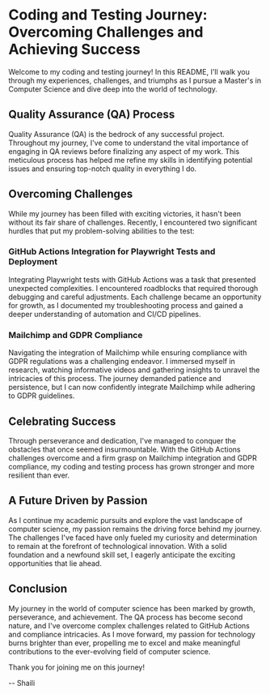 # Coding and Testing Journey: Overcoming Challenges and Achieving Success

Welcome to my coding and testing journey! In this README, I'll walk you through my experiences, challenges, and triumphs as I pursue a Master's in Computer Science and dive deep into the world of technology.

## Quality Assurance (QA) Process

Quality Assurance (QA) is the bedrock of any successful project. Throughout my journey, I've come to understand the vital importance of engaging in QA reviews before finalizing any aspect of my work. This meticulous process has helped me refine my skills in identifying potential issues and ensuring top-notch quality in everything I do.

## Overcoming Challenges

While my journey has been filled with exciting victories, it hasn't been without its fair share of challenges. Recently, I encountered two significant hurdles that put my problem-solving abilities to the test:

### GitHub Actions Integration for Playwright Tests and Deployment

Integrating Playwright tests with GitHub Actions was a task that presented unexpected complexities. I encountered roadblocks that required thorough debugging and careful adjustments. Each challenge became an opportunity for growth, as I documented my troubleshooting process and gained a deeper understanding of automation and CI/CD pipelines.

### Mailchimp and GDPR Compliance

Navigating the integration of Mailchimp while ensuring compliance with GDPR regulations was a challenging endeavor. I immersed myself in research, watching informative videos and gathering insights to unravel the intricacies of this process. The journey demanded patience and persistence, but I can now confidently integrate Mailchimp while adhering to GDPR guidelines.

## Celebrating Success

Through perseverance and dedication, I've managed to conquer the obstacles that once seemed insurmountable. With the GitHub Actions challenges overcome and a firm grasp on Mailchimp integration and GDPR compliance, my coding and testing process has grown stronger and more resilient than ever.

## A Future Driven by Passion

As I continue my academic pursuits and explore the vast landscape of computer science, my passion remains the driving force behind my journey. The challenges I've faced have only fueled my curiosity and determination to remain at the forefront of technological innovation. With a solid foundation and a newfound skill set, I eagerly anticipate the exciting opportunities that lie ahead.

## Conclusion

My journey in the world of computer science has been marked by growth, perseverance, and achievement. The QA process has become second nature, and I've overcome complex challenges related to GitHub Actions and compliance intricacies. As I move forward, my passion for technology burns brighter than ever, propelling me to excel and make meaningful contributions to the ever-evolving field of computer science.

Thank you for joining me on this journey!

-- Shaili
